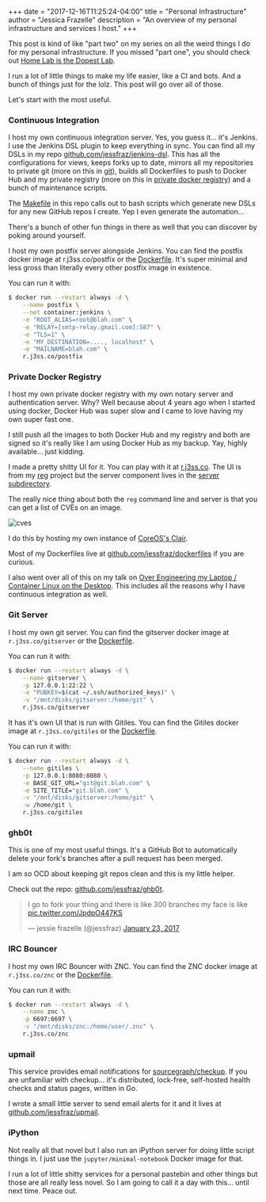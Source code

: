 +++
date = "2017-12-16T11:25:24-04:00"
title = "Personal Infrastructure"
author = "Jessica Frazelle"
description = "An overview of my personal infrastructure and services I host."
+++

This post is kind of like "part two" on my series on all the weird things I do
for my personal infrastructure. If you missed "part one", you should check out
[Home Lab is the Dopest Lab](https://blog.jessfraz.com/post/home-lab-is-the-dopest-lab/).

I run a lot of little things to make my life easier, like a CI and bots. And
a bunch of things just for the lolz. This post will go over all of those.

Let's start with the most useful.

### Continuous Integration

I host my own continuous integration server. Yes, you guess it... it's Jenkins.
I use the Jenkins DSL plugin to keep everything in sync. You can find all my
DSLs in my repo [github.com/jessfraz/jenkins-dsl](https://github.com/jessfraz/jenkins-dsl).
This has all the configurations for views, keeps forks up to date, mirrors all my
repositories to private git (more on this in [git](#git-server)),
builds all Dockerfiles to push to Docker Hub and my private registry (more on
this in [private docker registry](#private-docker-registry)) and a bunch of
maintenance scripts.

The [Makefile](https://github.com/jessfraz/jenkins-dsl/blob/master/Makefile) in
this repo calls out to bash scripts which generate new DSLs for any new GitHub
repos I create. Yep I even generate the automation...

There's a bunch of other fun things in there as well that you can discover by
poking around yourself.

I host my own postfix server alongside Jenkins. You
can find the postfix docker image at r.j3ss.co/postfix or the [Dockerfile](https://github.com/jessfraz/dockerfiles/tree/master/postfix). It's super minimal and less gross than literally every
other postfix image in existence.

You can run it with:

```bash
$ docker run --restart always -d \
    --name postfix \
    --net container:jenkins \
    -e "ROOT_ALIAS=root@blah.com" \
    -e "RELAY=[smtp-relay.gmail.com]:587" \
    -e "TLS=1" \
    -e "MY_DESTINATION=...., localhost" \
    -e "MAILNAME=blah.com" \
    r.j3ss.co/postfix
```

### Private Docker Registry

I host my own private docker registry with my own notary server and authentication
server. Why? Well because about 4 years ago when I started using docker, Docker
Hub was super slow and I came to love having my own super fast one.

I still push all the images to both Docker Hub and my registry and both are
signed so it's really like I am using Docker Hub as my backup. Yay, highly
available... just kidding.

I made a pretty shitty UI for it. You can play with it at [r.j3ss.co](https://r.j3ss.co/).
The UI is from my [reg](https://github.com/jessfraz/reg) project but the
server component lives in the [server subdirectory](https://github.com/jessfraz/reg/tree/master/server).

The really nice thing about both the `reg` command line and server is that you
can get a list of CVEs on an image.

![cves](/img/cves.png)

I do this by hosting my own instance of [CoreOS's Clair](https://github.com/coreos/clair).

Most of my Dockerfiles live at
[github.com/jessfraz/dockerfiles](https://github.com/jessfraz/dockerfiles) if
you are curious.

I also went over all of this on my talk on [Over Engineering my
Laptop / Container Linux on the Desktop](https://docs.google.com/presentation/d/17Hml1iFqdXElxOcrh9caQSC5px5mDgaS015Vhaz42ZY/edit?usp=sharing). This includes all the reasons why I have continuous integration as well.

### Git Server

I host my own git server. You
can find the gitserver docker image at `r.j3ss.co/gitserver` or the [Dockerfile](https://github.com/jessfraz/dockerfiles/tree/master/gitserver).

You can run it with:

```bash
$ docker run --restart always -d \
    --name gitserver \
    -p 127.0.0.1:22:22 \
    -e "PUBKEY=$(cat ~/.ssh/authorized_keys)" \
    -v "/mnt/disks/gitserver:/home/git" \
    r.j3ss.co/gitserver
```

It has it's own UI that is run with Gitiles. You
can find the Gitiles docker image at `r.j3ss.co/gitiles` or the [Dockerfile](https://github.com/jessfraz/dockerfiles/tree/master/gitiles).

You can run it with:

```bash
$ docker run --restart always -d \
    --name gitiles \
    -p 127.0.0.1:8080:8080 \
    -e BASE_GIT_URL="git@git.blah.com" \
    -e SITE_TITLE="git.blah.com" \
    -v "/mnt/disks/gitserver:/home/git" \
    -w /home/git \
    r.j3ss.co/gitiles
```

### ghb0t

This is one of my most useful things. It's a GitHub Bot to automatically delete
your fork's branches after a pull request has been merged.

I am _so_ OCD about keeping git repos clean and this is my little helper.

Check out the repo: [github.com/jessfraz/ghb0t](https://github.com/jessfraz/ghb0t).

<blockquote class="twitter-tweet" data-lang="en"><p lang="en" dir="ltr">I go to fork your thing and there is like 300 branches my face is like <a href="https://t.co/JpdpO447KS">pic.twitter.com/JpdpO447KS</a></p>&mdash; jessie frazelle (@jessfraz) <a href="https://twitter.com/jessfraz/status/823425160787021825?ref_src=twsrc%5Etfw">January 23, 2017</a></blockquote>
<script async src="https://platform.twitter.com/widgets.js" charset="utf-8"></script>

### IRC Bouncer

I host my own IRC Bouncer with ZNC.
You can find the ZNC docker image at `r.j3ss.co/znc` or the [Dockerfile](https://github.com/jessfraz/dockerfiles/tree/master/znc).

You can run it with:

```bash
$ docker run --restart always -d \
    --name znc \
    -p 6697:6697 \
    -v "/mnt/disks/znc:/home/user/.znc" \
    r.j3ss.co/znc
```

### upmail

This service provides email notifications for [sourcegraph/checkup](https://github.com/sourcegraph/checkup).
If you are unfamiliar with checkup... it's distributed, lock-free, self-hosted
health checks and status pages, written in Go.

I wrote a small little server to send email alerts for it and it lives
at [github.com/jessfraz/upmail](https://github.com/jessfraz/upmail).

### iPython

Not really all that novel but I also run an iPython server for doing little
script things in. I just use the `jupyter/minimal-notebook` Docker image for that.

I run a lot of little shitty services for a personal pastebin and other things
but those are all really less novel. So I am going to call it a day with
this... until next time. Peace out.
